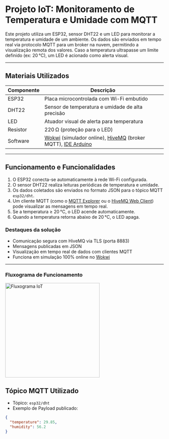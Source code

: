 # Projeto IoT: Monitoramento de Temperatura e Umidade com MQTT

Este projeto utiliza um ESP32, sensor DHT22 e um LED para monitorar a temperatura e umidade de um ambiente. Os dados são enviados em tempo real via protocolo MQTT para um broker na nuvem, permitindo a visualização remota dos valores. Caso a temperatura ultrapasse um limite definido (ex: 20 °C), um LED é acionado como alerta visual.

---

## Materiais Utilizados

| Componente | Descrição |
|------------|-----------|
| ESP32      | Placa microcontrolada com Wi-Fi embutido |
| DHT22      | Sensor de temperatura e umidade de alta precisão |
| LED        | Atuador visual de alerta para temperatura |
| Resistor   | 220 Ω (proteção para o LED) |
| Software   | [Wokwi](https://wokwi.com/) (simulador online), [HiveMQ](https://www.hivemq.com/) (broker MQTT), [IDE Arduino](https://www.arduino.cc/en/software) |

---

##  Funcionamento e Funcionalidades

1. O ESP32 conecta-se automaticamente à rede Wi-Fi configurada.
2. O sensor DHT22 realiza leituras periódicas de temperatura e umidade.
3. Os dados coletados são enviados no formato JSON para o tópico MQTT `esp32/dht`.
4. Um cliente MQTT (como o [MQTT Explorer](https://mqtt-explorer.com/) ou o [HiveMQ Web Client](https://www.hivemq.com/demos/websocket-client/)) pode visualizar as mensagens em tempo real.
5. Se a temperatura ≥ 20 °C, o LED acende automaticamente.
6. Quando a temperatura retorna abaixo de 20 °C, o LED apaga.

### Destaques da solução

- Comunicação segura com HiveMQ via TLS (porta 8883)
- Mensagens publicadas em JSON
- Visualização em tempo real de dados com clientes MQTT
- Funciona em simulação 100% online no [Wokwi](https://wokwi.com/)

---
### Fluxograma de Funcionamento
<img src="https://github.com/user-attachments/assets/600a1a91-5547-48ef-8627-efe3b2d78f8c" alt="Fluxograma IoT" width="300">

## Tópico MQTT Utilizado

- Tópico: `esp32/dht`
- Exemplo de Payload publicado:

```json
{
  "temperature": 29.85,
  "humidity": 56.2
}
